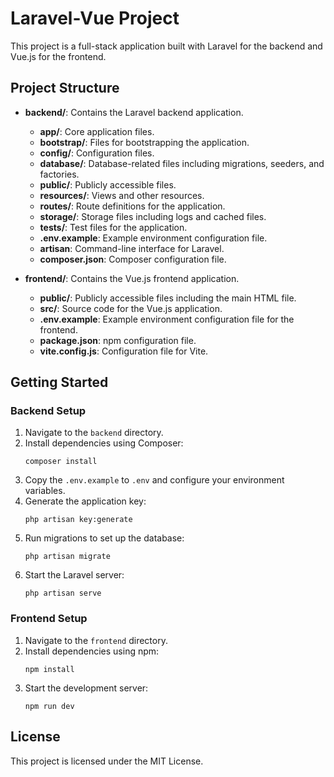 # Laravel-Vue Project

This project is a full-stack application built with Laravel for the backend and Vue.js for the frontend.

## Project Structure

- **backend/**: Contains the Laravel backend application.
  - **app/**: Core application files.
  - **bootstrap/**: Files for bootstrapping the application.
  - **config/**: Configuration files.
  - **database/**: Database-related files including migrations, seeders, and factories.
  - **public/**: Publicly accessible files.
  - **resources/**: Views and other resources.
  - **routes/**: Route definitions for the application.
  - **storage/**: Storage files including logs and cached files.
  - **tests/**: Test files for the application.
  - **.env.example**: Example environment configuration file.
  - **artisan**: Command-line interface for Laravel.
  - **composer.json**: Composer configuration file.

- **frontend/**: Contains the Vue.js frontend application.
  - **public/**: Publicly accessible files including the main HTML file.
  - **src/**: Source code for the Vue.js application.
  - **.env.example**: Example environment configuration file for the frontend.
  - **package.json**: npm configuration file.
  - **vite.config.js**: Configuration file for Vite.

## Getting Started

### Backend Setup

1. Navigate to the `backend` directory.
2. Install dependencies using Composer:
   ```
   composer install
   ```
3. Copy the `.env.example` to `.env` and configure your environment variables.
4. Generate the application key:
   ```
   php artisan key:generate
   ```
5. Run migrations to set up the database:
   ```
   php artisan migrate
   ```
6. Start the Laravel server:
   ```
   php artisan serve
   ```

### Frontend Setup

1. Navigate to the `frontend` directory.
2. Install dependencies using npm:
   ```
   npm install
   ```
3. Start the development server:
   ```
   npm run dev
   ```

## License

This project is licensed under the MIT License.